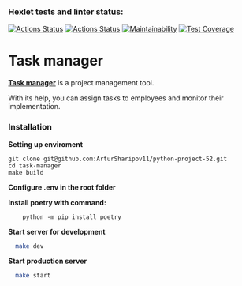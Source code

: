 ### Hexlet tests and linter status:
[![Actions Status](https://github.com/ArturSharipov11/python-project-52/actions/workflows/hexlet-check.yml/badge.svg)](https://github.com/ArturSharipov11/python-project-52/actions)
[![Actions Status](https://github.com/ArturSharipov11/python-project-52/actions/workflows/main.yml/badge.svg)](https://github.com/ArturSharipov11/python-project-52/actions)
[![Maintainability](https://api.codeclimate.com/v1/badges/de3f5e5dc4ac783dfc55/maintainability)](https://codeclimate.com/github/ArturSharipov11/python-project-52/maintainability)
[![Test Coverage](https://api.codeclimate.com/v1/badges/de3f5e5dc4ac783dfc55/test_coverage)](https://codeclimate.com/github/ArturSharipov11/python-project-52/test_coverage)

# Task manager

[**Task manager**](https://python-project-52-dpvy.onrender.com) is a project management tool. 

With its help, you can assign tasks to employees and monitor their implementation.

### Installation
**Setting up enviroment**
```
git clone git@github.com:ArturSharipov11/python-project-52.git
cd task-manager
make build
```
**Configure .env in the root folder**

**Install poetry with command:**
```
    python -m pip install poetry
```
 
**Start server for development**
```bash
  make dev
```
 
**Start production server**
```bash
  make start
```